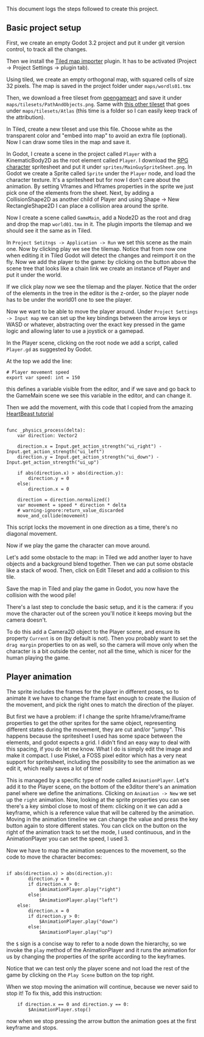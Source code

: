 This document logs the steps followed to create this project.

## Basic project setup
First, we create an empty Godot 3.2 project and put it under git version control, to track all the changes.

Then we install the [Tiled map importer](https://github.com/vnen/godot-tiled-importer) plugin. It has to be activated (Project -> Project Settings -> plugin tab).

Using tiled, we create an empty orthogonal map, with squared cells of size 32 pixels.
The map is saved in the project folder under `maps/wordls01.tmx`

Then, we download a free tileset from [opengameart](https://opengameart.org/content/rpg-tiles-cobble-stone-paths-town-objects) and save it under `maps/tilesets/PathAndObjects.png`.
Same with [this other tileset](https://opengameart.org/content/lpc-tile-atlas) that goes under `maps/tilesets/Atlas` (this time is a folder so I can easily keep track of the attribution).

In Tiled, create a new tileset and use this file. Choose white as the transparent color and "embed into map" to avoid an extra file (optional).
Now I can draw some tiles in the map and save it.

In Godot, I create a scene in the project called `Player` with a KinematicBody2D as the root element called `Player`.
I download the [RPG character](https://opengameart.org/content/rpg-character) spritesheet and put it under `sprites/MainGuySpriteSheet.png`.
In Godot we create a Sprite called `Sprite` under the `Player` node, and load the character texture. It's a spritesheet but for now I don't care about the animation. By setting Vframes and Hframes properties in the sprite we just pick one of the elements from the sheet.
Next, by adding a CollisionShape2D as another child of Player and using Shape -> New RectangleShape2D I can place a collision area around the sprite.

Now I create a scene called `GameMain`, add a Node2D as the root and drag and drop the map `world01.tmx` in it.
The plugin imports the tilemap and we should see it the same as in Tiled.

In `Project Setitngs -> Application -> Run` we set this scene as the main one. Now by clicking play we see the tilemap.
Notice that from now one when editing it in Tiled Godot will detect the changes and reimport it on the fly.
Now we add the player to the game: by clicking on the button above the scene tree that looks like a chain link we create an instance of Player and put it under the world.

If we click play now we see the tilemap and the player. Notice that the order of the elements in the tree in the editor is the z-order, so the player node has to be under the world01 one to see the player.

Now we want to be able to move the player around.
Under `Project Settings -> Input map` we can set up the key bindings between the arrow keys or WASD or whatever, abstracting over the exact key pressed in the game logic and allowing later to use a joystick or a gamepad.

In the Player scene, clicking on the root node we add a script, called `Player.gd` as suggested by Godot.

At the top we add the line:

    # Player movement speed
    export var speed: int = 150

this defines a variable visible from the editor, and if we save and go back to the GameMain scene we see this variable in the editor, and can change it.

Then we add the movement, with this code that I copied from the amazing [HeartBeast tutorial](https://youtu.be/TQKXU7iSWUU?t=30)

```GDScript

func _physics_process(delta):
    var direction: Vector2

    direction.x = Input.get_action_strength("ui_right") - Input.get_action_strength("ui_left")
    direction.y = Input.get_action_strength("ui_down") - Input.get_action_strength("ui_up")

    if abs(direction.x) > abs(direction.y):
        direction.y = 0
    else:
        direction.x = 0

    direction = direction.normalized()
    var movement = speed * direction * delta
    # warning-ignore:return_value_discarded
    move_and_collide(movement)
```

This script locks the movement in one direction as a time, there's no diagonal movement.

Now if we play the game the character can move around.

Let's add some obstacle to the map: in Tiled we add another layer to have objects and a background blend together. Then we can put some obstacle like a stack of wood. Then, click on Edit Tileset and add a collision to this tile.

Save the map in Tiled and play the game in Godot, you now have the collision with the wood pile!

There's a last step to conclude the basic setup, and it is the camera: if you move the character out of the screen you'll notice it keeps moving but the camera doesn't.

To do this add a Camera2D object to the Player scene, and ensure its property `Current` is on (by default is not). Then you probably want to set the `drag margin` properties to on as well, so the camera will move only when the character is a bit outside the center, not all the time, which is nicer for the human playing the game.


## Player animation

The sprite includes the frames for the player in different poses, so to animate it we have to change the frame fast enough to create the illusion of the movement, and pick the right ones to match the direction of the player.

But first we have a problem: if I change the sprite hframe/vframe/frame properties to get the other sprites for the same object, representing different states during the movement, they are cut and/or "jumpy". This happens because the spritesheet I used has some space between the elements, and godot expects a grid. I didn't find an easy way to deal with this spacing, if you do let me know. What I do is simply edit the image and make it compact. I use Piskel, a FOSS pixel editor which has a very neat support for spritesheet, including the possibility to see the animation as we edit it, which really saves a lot of time!

This is managed by a specific type of node called `AnimationPlayer`.
Let's add it to the Player scene, on the bottom of the e3ditor there's an animation panel where we define the animations.
Clicking on `Animation -> New` we set up the `right` animation.
Now, looking at the sprite properties you can see there's a key simbol close to most of them: clicking on it we can add a keyframe, which is a reference value that will be caltered by the animation. Moving in the animation timeline we can change the value and press the key button again to store different states. You can click on the button on the right of the animation track to set the mode, I used continuous, and in the AnimationPlayer you can set the speed, I used 3.

Now we have to map the animation sequences to the movement, so the code to move the character becomes:

```GDScript

if abs(direction.x) > abs(direction.y):
		direction.y = 0
		if direction.x > 0:
			$AnimationPlayer.play("right")
		else:
			$AnimationPlayer.play("left")
	else:
		direction.x = 0
		if direction.y > 0:
			$AnimationPlayer.play("down")
		else:
			$AnimationPlayer.play("up")
```

the `$` sign is a concise way to refer to a node down the hierarchy, so we invoke the `play` method of the AnimationPlayer and it runs the animation for us by changing the properties of the sprite according to the keyframes.

Notice that we can test only the player scene and not load the rest of the game by clicking on the `Play Scene` button on the top right.

When we stop moving the animation will continue, because we never said to stop it! To fix this, add this instruction:

```GDScript
	if direction.x == 0 and direction.y == 0:
		$AnimationPlayer.stop()
```

now when we stop pressing the arrow button the animation goes at the first keyframe and stops.

